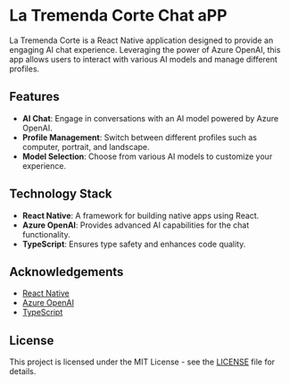 # La Tremenda Corte Chat aPP

La Tremenda Corte is a React Native application designed to provide an engaging AI chat experience. Leveraging the power of Azure OpenAI, this app allows users to interact with various AI models and manage different profiles.

## Features

- **AI Chat**: Engage in conversations with an AI model powered by Azure OpenAI.
- **Profile Management**: Switch between different profiles such as computer, portrait, and landscape.
- **Model Selection**: Choose from various AI models to customize your experience.

## Technology Stack

- **React Native**: A framework for building native apps using React.
- **Azure OpenAI**: Provides advanced AI capabilities for the chat functionality.
- **TypeScript**: Ensures type safety and enhances code quality.

## Acknowledgements

- [React Native](https://reactnative.dev)
- [Azure OpenAI](https://azure.microsoft.com/en-us/services/cognitive-services/openai-service/)
- [TypeScript](https://www.typescriptlang.org/)

## License

This project is licensed under the MIT License - see the [LICENSE](LICENSE) file for details.